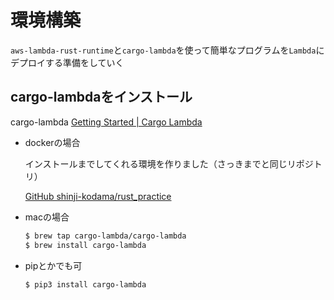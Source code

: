 # 環境構築

`aws-lambda-rust-runtime`と`cargo-lambda`を使って簡単なプログラムを`Lambda`にデプロイする準備をしていく

## cargo-lambdaをインストール

cargo-lambda
[Getting Started | Cargo Lambda](https://www.cargo-lambda.info/guide/getting-started.html)

- dockerの場合
    
    インストールまでしてくれる環境を作りました（さっきまでと同じリポジトリ）
    
    [GitHub shinji-kodama/rust_practice](https://github.com/shinji-kodama/rust_practice)
    
- macの場合
    
    ```bash
    $ brew tap cargo-lambda/cargo-lambda
    $ brew install cargo-lambda
    ```
    

- pipとかでも可
    
    ```bash
    $ pip3 install cargo-lambda
    ```